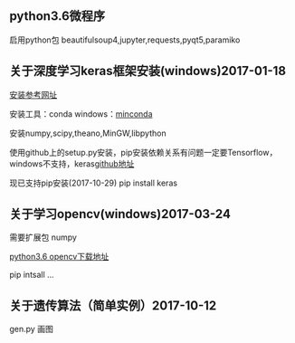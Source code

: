 ﻿
## python3.6微程序

启用python包  beautifulsoup4,jupyter,requests,pyqt5,paramiko

## 关于深度学习keras框架安装(windows)2017-01-18
[安装参考网址](http://keras-cn.readthedocs.io/en/latest/)

安装工具：conda windows：[minconda](https://conda.io/miniconda.html)

安装numpy,scipy,theano,MinGW,libpython

使用github上的setup.py安装，pip安装依赖关系有问题一定要Tensorflow，windows不支持，keras[github地址](https://github.com/fchollet/keras)

现已支持pip安装(2017-10-29) pip install keras

## 关于学习opencv(windows)2017-03-24

需要扩展包  numpy

[python3.6 opencv下载地址](http://www.lfd.uci.edu/~gohlke/pythonlibs/)

pip intsall ...

## 关于遗传算法（简单实例）2017-10-12

gen.py
画图
